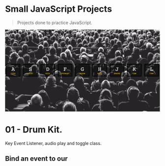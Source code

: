# Small JavaScript Projects

> Projects done to practice JavaScript.

![](readme_img/01_00.png)

# 01 - Drum Kit.
Key Event Listener, audio play and toggle class.

## Bind an event to our
